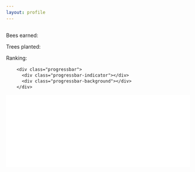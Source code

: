 ```yaml
---
layout: profile
---
```


<!-- Tree decoration -->

<div class="tree-decoration">
</div>



<!-- END Tree decoration -->

<!-- Profile card and progress bar -->
<div class="row">
<div class="profile-card-container-profile">
    <div class="profile-card">
        <h2><span class="bitter"></span></h2>
        <p class="raleway">Bees earned: <span></span></p>
        <p class="raleway">Trees planted: <span></span></p>
        <p class="raleway">Ranking: <span></span></p>
    </div>
    
       
        <div class="progressbar">
          <div class="progressbar-indicator"></div>
          <div class="progressbar-background"></div>
        </div>
       
        
        
    
</div>



</div>




<!-- MAIN -->

<div class="tree-container">

<img class="cloud" src="images/Wolk.png">


<div class="info-container col-xs-12">



<div id="inner-container">



</div>
</div>
</div>

</div>  